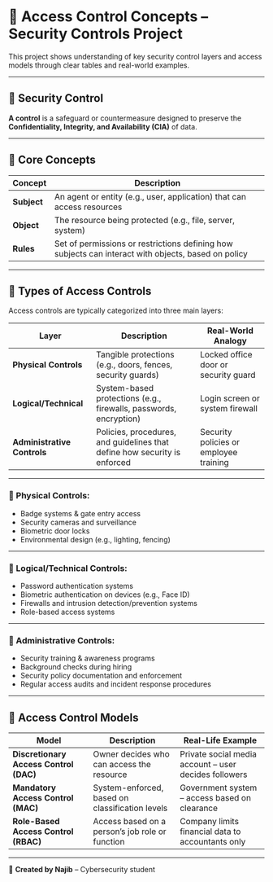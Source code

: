 # 🔐 Access Control Concepts – Security Controls Project

This project shows understanding of key security control layers and access models through clear tables and real-world examples.

---

## 🧩 Security Control

**A control** is a safeguard or countermeasure designed to preserve the **Confidentiality, Integrity, and Availability (CIA)** of data.

---

## 📖 Core Concepts

| Concept  | Description  |
|----------|--------------|
| **Subject** | An agent or entity (e.g., user, application) that can access resources |
| **Object**  | The resource being protected (e.g., file, server, system) |
| **Rules**   | Set of permissions or restrictions defining how subjects can interact with objects, based on policy |

---

## 🧱 Types of Access Controls

Access controls are typically categorized into three main layers:

| Layer                     | Description                                                                 | Real-World Analogy                    |
|---------------------------|-----------------------------------------------------------------------------|---------------------------------------|
| **Physical Controls**     | Tangible protections (e.g., doors, fences, security guards)                 | Locked office door or security guard |
| **Logical/Technical**     | System-based protections (e.g., firewalls, passwords, encryption)           | Login screen or system firewall      |
| **Administrative Controls** | Policies, procedures, and guidelines that define how security is enforced | Security policies or employee training |

---

### 📌 Physical Controls:
- Badge systems & gate entry access  
- Security cameras and surveillance  
- Biometric door locks  
- Environmental design (e.g., lighting, fencing)  

---

### 📌 Logical/Technical Controls:
- Password authentication systems  
- Biometric authentication on devices (e.g., Face ID)  
- Firewalls and intrusion detection/prevention systems  
- Role-based access systems  

---

### 📌 Administrative Controls:
- Security training & awareness programs  
- Background checks during hiring  
- Security policy documentation and enforcement  
- Regular access audits and incident response procedures  

---

## 🧠 Access Control Models

| Model  | Description | Real-Life Example |
|--------|-------------|-------------------|
| **Discretionary Access Control (DAC)** | Owner decides who can access the resource | Private social media account – user decides followers |
| **Mandatory Access Control (MAC)**     | System-enforced, based on classification levels | Government system – access based on clearance |
| **Role-Based Access Control (RBAC)**   | Access based on a person’s job role or function | Company limits financial data to accountants only |

---


📄 **Created by Najib** – Cybersecurity student  
